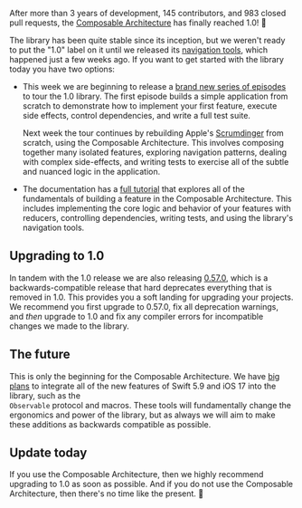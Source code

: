 After more than 3 years of development, 145 contributors, and 983 closed pull requests, the
[Composable Architecture][tca-gh] has finally reached 1.0! 🎉

The library has been quite stable since its inception, but we weren't ready to put the "1.0" label 
on it until we released its [navigation tools][nav-tools-blog], which happened just a few weeks ago.
If you want to get started with the library today you have two options:

  * This week we are beginning to release a [brand new series of episodes][1.0-tour] to tour the 1.0
    library. The first episode builds a simple application from scratch to demonstrate how to
    implement your first feature, execute side effects, control dependencies, and write a full test
    suite.

    Next week the tour continues by rebuilding Apple's [Scrumdinger][scrumdinger] from scratch,
    using the Composable Architecture. This involves composing together many isolated features,
    exploring navigation patterns, dealing with complex side-effects, and writing tests to exercise
    all of the subtle and nuanced logic in the application.

  * The documentation has a [full tutorial][tutorial] that explores all of the fundamentals of 
    building a feature in the Composable Architecture. This includes implementing the core logic and
    behavior of your features with reducers, controlling dependencies, writing tests, and using the 
    library's navigation tools.

## Upgrading to 1.0

In tandem with the 1.0 release we are also releasing [0.57.0][0.57.0-release], which is a
backwards-compatible release that hard deprecates everything that is removed in 1.0. This provides
you a soft landing for upgrading your projects. We recommend you first upgrade to 0.57.0, fix all
deprecation warnings, and _then_ upgrade to 1.0 and fix any compiler errors for incompatible changes
we made to the library.

## The future

This is only the beginning for the Composable Architecture. We have [big plans][tca-edge-tweets]
to integrate all of the new features of Swift 5.9 and iOS 17 into the library, such as the  
`Observable` protocol and macros. These tools will fundamentally change the ergonomics and power of
the library, but as always we will aim to make these additions as backwards compatible as possible.

## Update today

If you use the Composable Architecture, then we highly recommend upgrading to 1.0 as soon as 
possible. And if you do not use the Composable Architecture, then there's no time like the 
present. 🥳

[0.57.0-release]: https://github.com/pointfreeco/swift-composable-architecture/releases/tag/0.57.0
[tca-edge-tweets]: https://twitter.com/pointfreeco/status/1669790670385721344
[tutorial]: https://pointfreeco.github.io/swift-composable-architecture/main/tutorials/meetcomposablearchitecture
[scrumdinger]: https://developer.apple.com/tutorials/app-dev-training/getting-started-with-scrumdinger
[0.1-release]: https://github.com/pointfreeco/swift-composable-architecture/releases/tag/0.1.0
[tca-gh]: https://github.com/pointfreeco/swift-composable-architecture
[1.0-tour]: http://pointfree.co/collections/tours/composable-architecture-1-0
[nav-tools-blog]: http://pointfree.co/blog/posts/106-navigation-tools-come-to-the-composable-architecture
